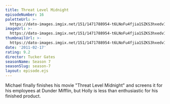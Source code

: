 ```yaml
---
title: Threat Level Midnight
episodeNumber: 16
paletteUrl: >-
  https://dato-images.imgix.net/151/1471788954-t6LNoFu4fjia1SZKS3hxedv1ycT.jpg?auto=enhance&ch=DPR%2CWidth&palette=json
imageUrl: >-
  https://dato-images.imgix.net/151/1471788954-t6LNoFu4fjia1SZKS3hxedv1ycT.jpg?auto=compress%2Cformat&ch=DPR%2CWidth&w=500
thumbnailUrl: >-
  https://dato-images.imgix.net/151/1471788954-t6LNoFu4fjia1SZKS3hxedv1ycT.jpg?auto=enhance&ch=DPR%2CWidth&fit=crop&fm=jpg&h=280&w=500
date: '2011-02-17'
rating: 9.2
director: Tucker Gates
seasonName: Season 7
seasonSlug: season-7
layout: episode.ejs
---
```


Michael finally finishes his movie "Threat Level Midnight" and screens it for his employees at Dunder Mifflin, but Holly is less than enthusiastic for his finished product.